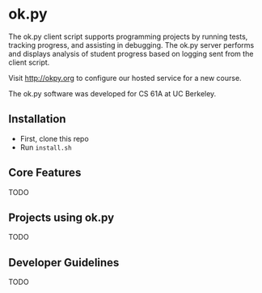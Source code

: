 ok.py
=====

The ok.py client script supports programming projects by running tests, tracking
progress, and assisting in debugging. The ok.py server performs and displays
analysis of student progress based on logging sent from the client script. 

Visit http://okpy.org to configure our hosted service for a new course. 

The ok.py software was developed for CS 61A at UC Berkeley.

Installation
-------------
* First, clone this repo
* Run `install.sh`

Core Features
-------------

TODO

Projects using ok.py
--------------------

TODO

Developer Guidelines
--------------------

TODO
